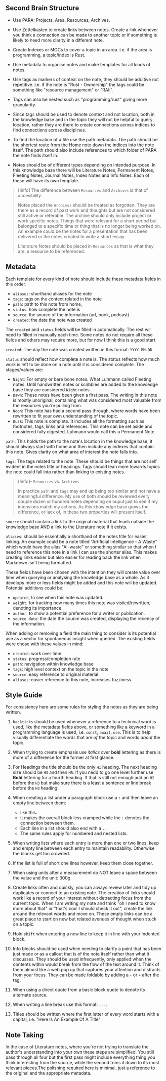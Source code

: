 ## Second Brain Structure

- Use PARA: Projects, Area, Resources, Archives.

- Use Zettelkasten to create links between notes. Create a link whenever you think a connection can be made to another topic or if something is likely to need more clarity in a different note.

- Create Indexes or MOCs to cover a topic in an area.
  i.e. if the area is programming, a topic/index is Rust.

- Use metadata to organise notes and make templates for all kinds of notes.

- Use tags as markers of context on the note, they should be additive not repetitive. i.e. if the note is "Rust - Ownership" the tags could be something like "resource management" or "RAII".

- Tags can also be nested such as "programming/rust" giving more granularity.

- Since tags should be used to denote context and not location, both in the knowledge base and in the topic they will not be helpful to query location, rather they are there to create connections across indices to find connections across disciplines.

- To find the location of a file use the path metadata. The path should be the shortest route from the Home note down the indices into the note itself. The path should also include references to which folder of PARA the note finds itself in.

- Notes should be of different types depending on intended purpose. In this knowledge base there will be Literature Notes, Permanent Notes, Fleeting Notes, Journal Notes, Index Notes and Info Notes. Each of these will have its own template.

> [!info]
> The difference between `Resources` and `Archives` is that of accesibility. 
> 
> Notes placed the `Archives` should be treated as forgotten. They are there as a record of past work and thoughts but are not considered still active or referable. The archive should only include project or work specific notes. Things that were relevant for a short period but belonged to a specific time or thing that is no longer being worked on. An example could be the notes for a presentation that has been delivered or the notes created to write a short essay.
> 
> Literature Notes should be placed in `Resources` as that is what they are, a resource to be referenced.
## Metadata

Each template for every kind of note should include these metadata fields in this order:

- `aliases`: shorthand aliases for the note
- `tags`: tags on the context related in the note
- `path`: path to this note from home, 
- `status`: how complete the note is
- `source`: the source of the information (url, book, podcast)
- `created`: the date the note was created

The `created` and `status` fields will be filled in automatically.
The rest will need to filled in manually each time. Some notes do not require all these fields and others may require more, but for now I think this is a good start.

`created`: The day the note was created written in this format: `YYYY-MM-DD`

`status` should reflect how complete a note is. The status reflects how much work is left to be done on a note until it is considered complete. The stages/values are:

- `Night`: For empty or bare bone notes. What Luhmann called Fleeting notes. Until handwritten notes or scribbles are added to the knowledge base they are considered `Night` notes.
- `Dawn`: These notes have been given a first pass. The writing in this note is mostly unoriginal, containing what was considered most valuable from the resources you're pulling from.
- `Noon`: This note has had a second pass through, where words have been rewritten to fit your own understanding of the topic.
- `Dusk`: This note is complete. It includes all the formatting such as footnotes, tags, links and references. This note can be set aside and considered fully digested. Luhmann would call this a Permanent Note.

`path`: This holds the path to the note's location in the knowledge base, it should always start with home and then include any indexes that contain this note. Gives clarity on what area of interest the note falls into.

`tags`: The tags related to the note. These should be things that are not self evident in the notes title or headings. Tags should lean more towards topics the note could fall into rather than linking to existing notes.

> [!info]- `Resources` vs. `Archives`
> 
> In practice `path` and `tags` may end up being too similar and not have a meaningful difference. My use of both should be reviewed every couple dozen or hundred notes depending on ouput just to see if my intensions match my actions. As this kbowledge base grows the difference, or lack of, in these two properties will present itself.

`source` should contain a link to the original material that leads outside the knowledge base AND a link to the Literature note if it exists.

`aliases`: should be essentially a shorthand of the notes title for easier linking. An example could be a note titled "Artificial Intelligence - A Waste" which would have the alias "AI-waste" or something similar so that when I need to reference this note in a link I can use the shorter alias. This makes creating links easier but also easier for reading back the link when Markdown isn't being formatted.

These fields have been chosen with the intention they will create value over time when querying or analysing the knowledge base as a whole. As it develops more or less fields might be added and this note will be updated. Potential additions could be:

- `updated`, to see when this note was updated. 
- `weight`, for tracking how many times this note was visited/rewritten, denoting its importance.
- `author`: to show a potential preference for a writer or publication.
- `source date`: the date the source was created, displaying the recency of the information.

When adding or removing a field the main thing to consider is its potential use as a vector for spontaneous insight when queried. The existing fields were chose with these values in mind:

- `created`: work over time
- `status`: progress/completion rate
- `path`: navigation within knowledge base
- `tags`: high level context on the topic in the note
- `source`: easy reference to original material
- `aliases`: easier reference to this note, increases fuzziness

## Style Guide

For consistency here are some rules for styling the notes as they are being written.

1. `backticks` should be used whenever a reference to a technical word is used, like the metadata fields above, or something like a keyword in a programming language is used; i.e. `const`, `await`, `use`. This is to help visually differentiate the words that are *of* the topic and words *about* the topic.

2. When trying to create emphasis use *italics* over **bold** lettering as there is more of a difference for the former at first glance.

3. For Headings the title should be the only `H1` heading. The next heading size should be `H3` and then `H5`. If you nedd to go one level further use **Bold** lettering for a fourth heading. If that is still not enough add an `H2` before the `H3` but make sure there is a least a sentence or line break before the `H3` heading.
   
4. When creating a list under a paragraph block use a `:` and then leave an empty line between them:

   - like this.
   - it makes the overall block less cramped while the `:` denotes the connection between them.
   - Each line in a list should also end with a `.`.
   - The same rules apply for numbered and nested lists.

5. When writing lists where each entry is more than one or two lines, keep and empty line between each entry to maintain readability. Otherwise the blocks get too crowded.

6. If the list is full of short one lines however, keep them close together.

7. When using units after a measurement do NOT leave a space between the value and the unit: 300g.
   
8. Create links often and quickly, you can always review later and tidy up duplicates or connect to an existing note. The creation of links should work like a record of your interest without detracting focus from the current topic. When I am writing my note and think "oh I need to know more about that" or "that's cool I should check it out", create the link around the relevant words and move on. These empty links can be a great place to start on new but related avenues of thought when stuck on a topic.

9. Hold `shift` when entering a new line to keep it in line with your indented block.

10. Info blocks should be used when needing to clarify a point that has been just made or as a callout that is of the note itself rather than what it discusses. They should be used infrequently, only applied when the contents within would break from the flow of the text around it. Think of them almost like a web pop up that captures your attention and distracts from your focus. They can be made foldable by adding a `-` or `+` after the tag.

11. When using a direct quote from a basic block quote to denote its alternate source.

12. When writing a line break use this format: `---`.

13. Titles should be written where the first letter of every word starts with a capital, i.e. "Here Is An Example Of A Title"

## Note Taking 

In the case of Literature notes, where you're not trying to translate the author's understanding into your own these steps are simplified. You still pass through all four but the first pass might include everything thing you think interesting from the source, while the second trims it down to its most relevant pieces.The polishing required here is minimal, just a reference to the original and the appropriate metadata.
